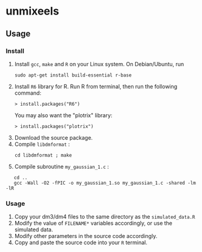 unmixeels
===

## Usage

### Install

1. Install `gcc`, `make` and `R` on your Linux system. 
   On Debian/Ubuntu, run 
   ```
   sudo apt-get install build-essential r-base
   ```
2. Install `R6` library for R. 
   Run R from terminal, then run the following command:
   ```
   > install.packages("R6")
   ```
   You may also want the "plotrix" library: 
   ```
   > install.packages("plotrix")
   ```
2. Download the source package.
3. Compile `libdmformat` :
   ```
   cd libdmformat ; make
   ```
4. Compile subroutine `my_gaussian_1.c` :
```
   cd .. 
   gcc -Wall -O2 -fPIC -o my_gaussian_1.so my_gaussian_1.c -shared -lm -lR
```

### Usage

1. Copy your dm3/dm4 files to the same directory as the `simulated_data.R`
2. Modify the value of `FILENAME*` variables accordingly, or use the simulated data. 
3. Modify other parameters in the source code accordingly. 
4. Copy and paste the source code into your `R` terminal. 

